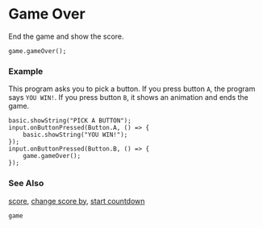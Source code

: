 # Game Over

End the game and show the score.

```sig
game.gameOver();
```

### Example

This program asks you to pick a button.
If you press button `A`, the program says `YOU WIN!`.
If you press button `B`, it shows an animation and ends the game.

```blocks
basic.showString("PICK A BUTTON");
input.onButtonPressed(Button.A, () => {
    basic.showString("YOU WIN!");
});
input.onButtonPressed(Button.B, () => {
    game.gameOver();
});
```

### See Also

[score](/reference/game/score),
[change score by](/reference/game/change-score-by), [start countdown](/reference/game/start-countdown)

```package
game
```
